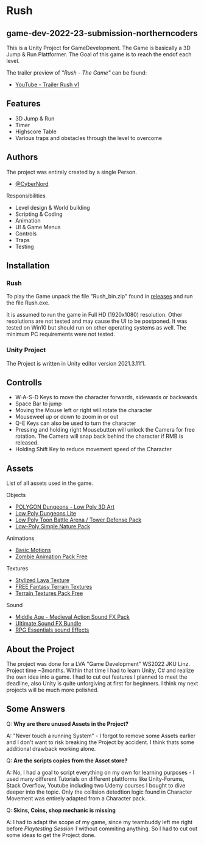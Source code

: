 # Rush
## game-dev-2022-23-submission-northerncoders

This is a Unity Project for GameDevelopment.  The Game is basically a 3D Jump & Run Plattformer. The Goal of this game is to reach the endof each level.


The trailer preview of *"Rush - The Game"* can be found: 

 - [YouTube -  Trailer Rush v1](https://www.youtube.com/watch?v=r4lnEHMvj3A&ab_channel=NorthernCoder)

## Features

- 3D Jump & Run
-  Timer 
- Highscore Table
- Various traps and obstacles through the level to overcome

## Authors

The project was entirely created  by a single Person.
- [@CyberNord](https://github.com/CyberNord) 

Responsibilities 
 - Level design & World building
 - Scripting & Coding
 - Animation
 - UI & Game Menus 
 - Controls
 - Traps
 - Testing

## Installation

### Rush
To play the Game unpack the file "Rush_bin.zip" found in [releases](https://google.com) and run the file Rush.exe.

It is assumed to run the game in Full HD (1920x1080) resolution. Other resolutions are not tested and may cause the UI to be postponed. 
It was tested on Win10 but should run on other operating systems as well. 
The minimum PC requirements were not tested. 

### Unity Project
The Project is written in Unity editor version 2021.3.11f1.

## Controlls

* W-A-S-D Keys to move the character forwards, sidewards or backwards
* Space Bar to jump 
* Moving the Mouse left or right will rotate the character
* Mouseweel up or down to zoom in or out
* Q-E Keys can also be used to turn the character
* Pressing and holding right Mousebutton will unlock the Camera for free rotation. The Camera will snap back behind the character if RMB is released.
* Holding Shift Key to reduce movement speed of the Character


## Assets

List of all assets used in the game. 

Objects
 - [POLYGON Dungeons - Low Poly 3D Art](https://assetstore.unity.com/packages/3d/environments/dungeons/polygon-dungeons-low-poly-3d-art-by-synty-102677)
 - [Low Poly Dungeons Lite](https://assetstore.unity.com/packages/3d/environments/dungeons/low-poly-dungeons-lite-177937)
 - [Low Poly Toon Battle Arena / Tower Defense Pack](https://assetstore.unity.com/packages/3d/environments/dungeons/dungeon-low-poly-toon-battle-arena-tower-defense-pack-109791)
 - [Low-Poly Simple Nature Pack](https://assetstore.unity.com/packages/3d/environments/landscapes/low-poly-simple-nature-pack-162153)

Animations
 - [Basic Motions](https://assetstore.unity.com/packages/3d/animations/basic-motions-157744)
 - [Zombie Animation Pack Free](https://assetstore.unity.com/packages/3d/animations/zombie-animation-pack-free-150219)

Textures 
- [Stylized Lava Texture](https://assetstore.unity.com/packages/2d/textures-materials/nature/stylized-lava-texture-153161)
- [FREE Fantasy Terrain Textures](https://assetstore.unity.com/packages/2d/textures-materials/free-fantasy-terrain-textures-233640)
- [Terrain Textures Pack Free ](https://assetstore.unity.com/packages/2d/textures-materials/nature/terrain-textures-pack-free-139542)

Sound
- [Middle Age - Medieval Action Sound FX Pack](https://assetstore.unity.com/packages/audio/sound-fx/middle-age-medieval-action-sound-fx-pack-54030)
- [Ultimate Sound FX Bundle](https://assetstore.unity.com/packages/audio/sound-fx/ultimate-sound-fx-bundle-151756)
- [RPG Essentials sound Effects](https://assetstore.unity.com/packages/audio/sound-fx/rpg-essentials-sound-effects-free-227708)

## About the Project
The project was done for a LVA "Game Development" WS2022 JKU Linz. 
Project time ~3months. Within that time I had to learn Unity, C# and realize the own idea into a game. 
I had to cut out features I planned to meet the deadline, also Unity is quite unforgiving at first for beginners. 
I think my next projects will be much more polished. 

## Some Answers

Q: **Why are there unused Assets in the Project?**

A:  "Never touch a running System" - I forgot to remove some Assets earlier and I don't want to risk breaking the Project by accident. I think thats some additional drawback working alone. 

Q: **Are the scripts copies from the Asset store?**

A: No, I had a goal to script everything on my own for learning purposes - I used many different Tutorials on different plattforms like Unity-Forums, Stack Overflow, Youtube including two Udemy courses I bought to dive deeper into the topic. 
Only  the collision detedtion logic found in Character Movement was entirely adapted from a Character pack.

Q: **Skins, Coins, shop mechanic is missing**

A: I had to adapt the scope of my game, since my teambuddy left me right before *Playtesting Session 1* without commiting anything. So I had to cut out some ideas to get the Project done. 
